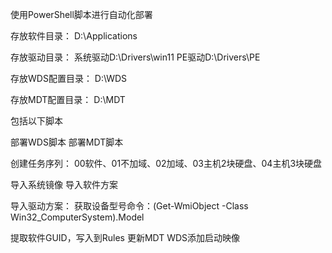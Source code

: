 使用PowerShell脚本进行自动化部署

存放软件目录：
D:\Applications

存放驱动目录：
系统驱动D:\Drivers\win11
PE驱动D:\Drivers\PE

存放WDS配置目录：
D:\WDS

存放MDT配置目录：
D:\MDT



包括以下脚本

部署WDS脚本
部署MDT脚本

创建任务序列：
00软件、01不加域、02加域、03主机2块硬盘、04主机3块硬盘

导入系统镜像
导入软件方案

导入驱动方案：
获取设备型号命令：(Get-WmiObject -Class Win32_ComputerSystem).Model

提取软件GUID，写入到Rules
更新MDT
WDS添加启动映像
